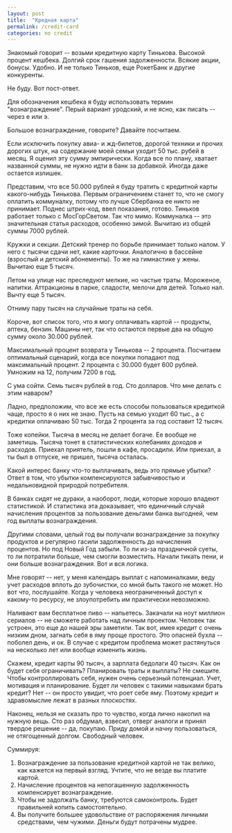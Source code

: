 ```yaml
---
layout: post
title:  "Кредная карта"
permalink: /credit-card
categories: no credit
---
```


Знакомый говорит -- возьми кредитную карту Тинькова. Высокой процент
кешбека. Долгий срок гашения задолженности. Всякие акции, бонусы. Удобно. И не
только Тиньков, еще РокетБанк и другие конкуренты.

Не буду. Вот пост-ответ.

Для обозначения кешбека я буду использовать термин "вознаграждение". Перый
вариант уродский, и не ясно, как писать -- через е или э.

Большое вознаграждение, говорите? Давайте посчитаем.

Если исключить покупку авиа- и жд-билетов, дорогой техники и прочих дорогих
штук, на содержание моей семьи уходит 50 тыс. рубей в месяц. Я оценил эту сумму
эмпирически. Когда все по плану, хватает названной суммы, не нужно идти в банк
за добавкой. Иногда даже остается излишек.

Представим, что все 50.000 рублей я буду тратить с кредитной карты какого-нибудь
Тинькова. Первым ограничением станет то, что не смогу оплатить коммуналку,
потому что лучше Сбербанка ее никто не принимает. Поднес штрих-код, ввел
показания, готово. Тиньков работает только с МосГорСветом. Так что
мимо. Коммуналка -- это значительная статья расходов, особенно зимой. Вычитаю из
общей суммы 7000 рублей.

Кружки и секции. Детский тренер по борьбе принимает только налом. У него с
тысячи сдачи нет, какие карточки. Аналогично в бассейне (взрослый и детский
абонементы). То же на гимнастике у жены. Вычитаю еще 5 тысяч.

Летом на улице нас преследуют мелкие, но частые траты. Мороженое,
напитки. Аттракционы в парке, сладости, мелочи для детей. Только нал. Вычту еще
5 тысяч.

Отниму пару тысяч на случайные траты на себя.

Короче, вот список того, что я могу оплачивать картой -- продукты, аптека,
бензин. Машины нет, так что остаются первые два на общую сумму около 30.000
рублей.

Максимальный процент возврата у Тинькова -- 2 процента. Посчитаем оптимальный
сценарий, когда все покупки попадают под максимальный процент. 2 процента с
30.000 будет 600 рублей. Умножим на 12, получим 7200 в год.

С ума сойти. Семь тысяч рублей в год. Сто долларов. Что мне делать с этим
наваром?

Ладно, предположим, что все же есть способы пользоваться кредиткой чаще, просто
я о них не знаю. Пусть на семью уходит 60 тыс., а с кредитки оплачиваю 50
тыс. Тогда 2 процента за год составит 12 тысяч.

Тоже копейки. Тысяча в месяц не делает богаче. Ее вообще не заметишь. Тысяча
тонет в статистических колебаниях доходов и расходов. Приехал приятель, пошли в
кафе, просадили. Или приехал, а ты был в отпуске, не пришел, тысяча осталась.

Какой интерес банку что-то выплачивать, ведь это прямые убытки? Ответ в том, что
убытки компенсируются забывчивостью и недальновидной природой потребителя.

В банках сидят не дураки, а наоборот, люди, которые хорошо владеют
статистикой. И статистика эта доказывает, что единичный случай начисления
процентов за пользование деньгами банка выгодней, чем год выплаты
вознаграждения.

Другими словами, целый год вы получали вознаграждение за покупку продуктов и
регулярно гасили задолженность до начисления процентов. Но под Новый Год
забыли. То ли из-за праздничной суеты, то ли потратили больше, чем смогли
возместить. Начали тикать пени, и они больше вознаграждения. Вот и вся логика.

Мне говорят -- нет, у меня календарь выплат с напоминалками, веду учет расходов
вплоть до зубочистки, со мной быть такого не может. Но вот что,
послушайте. Когда у человека неограниченный доступ к какому-то ресурсу, не
злоупотребить им практически невозможно.

Наливают вам бесплатное пиво -- напьетесь. Закачали на ноут миллион сериалов --
не сможете работать над личным проектом. Человек так устроен, это еще до нашей
эры заметили. Так вот, имея кредит с очень низким дном, загнать себя в яму проще
простого. Это опасней бухла -- поболел день, и ок. В случае с кредитом проблема
может растянуться на несколько лет или вообще изменить жизнь.

Скажем, кредит карты 90 тысяч, а зарплата бедолаги 40 тысяч. Как он будет себя
ограничивать? Планировать траты и выплаты? Не смешите. Чтобы контроллировать
себя, нужен очень серьезный потенциал. Учет, мотивация и планирование. Будет ли
человек с такими навыками брать кредит? Нет -- он просто увидит, что роет себе
яму. Поэтому кредит и здравомыслие лежат в разных плоскостях.

Наконец, нельзя не сказать про то чувство, когда лично накопил на нужную
вещь. Сто раз обдумал, взвесил, отверг аналоги и принял твердое решение -- да,
покупаю. Приду домой и начну пользоваться, не отягощенный долгом. Свободный
человек.

Суммируя:

1. Вознаграждение за пользование кредитной картой не так велико, как кажется на
   первый взгляд. Учтите, что не везде вы платите картой.
2. Начисление процентов на непогашенную задолженность компенсирует
   вознаграждение.
3. Чтобы не задолжать банку, требуются самоконтроль. Будет правильней копить
   самостоятельно.
4. Вы получите большее удовольствие от распоряжения личными средствами, чем
   чужими. Деньги будут потрачены мудрее.
